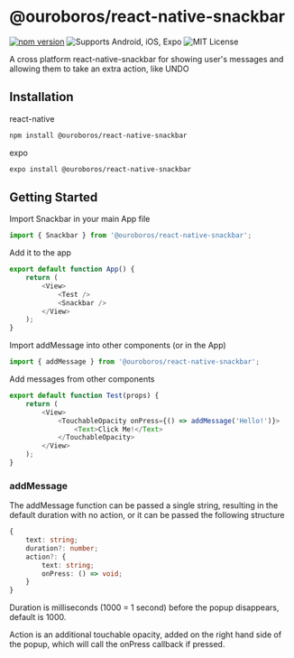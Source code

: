 # @ouroboros/react-native-snackbar
[![npm version](https://img.shields.io/npm/v/@ouroboros/react-native-snackbar.svg)](https://www.npmjs.com/package/@ouroboros/react-native-snackbar) ![Supports Android, iOS, Expo](https://img.shields.io/badge/platforms-android%20|%20ios%20|%20expo%20-lightgrey.svg) ![MIT License](https://img.shields.io/npm/l/@ouroboros/react-native-snackbar.svg)

A cross platform react-native-snackbar for showing user's messages and allowing them to
take an extra action, like UNDO

## Installation

react-native

```bash
npm install @ouroboros/react-native-snackbar
```

expo

```bash
expo install @ouroboros/react-native-snackbar
```

## Getting Started

Import Snackbar in your main App file
```javascript
import { Snackbar } from '@ouroboros/react-native-snackbar';
```

Add it to the app
```javascript
export default function App() {
    return (
        <View>
            <Test />
            <Snackbar />
        </View>
    );
}
```

Import addMessage into other components (or in the App)

```javascript
import { addMessage } from '@ouroboros/react-native-snackbar';
```

Add messages from other components

```javascript
export default function Test(props) {
    return (
        <View>
            <TouchableOpacity onPress={() => addMessage('Hello!')}>
                <Text>Click Me!</Text>
            </TouchableOpacity>
        </View>
    );
}
```

### addMessage

The addMessage function can be passed a single string, resulting in the default
duration with no action, or it can be passed the following structure

```typescript
{
    text: string;
    duration?: number;
    action?: {
        text: string;
        onPress: () => void;
    }
}
```

Duration is milliseconds (1000 = 1 second) before the popup disappears, default is 1000.

Action is an additional touchable opacity, added on the right hand side of the popup, which will call the onPress callback if pressed.